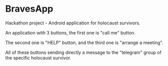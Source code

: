 # BravesApp
Hackathon project - Android application for holocaust survivors.

An application with 3 buttons, the first one is "call me" button.

The second one is "HELP" button, and the third one is "arrange a meeting".

All of these buttons sending directly a message to the "telegram" group of the specific holocaust survivor.
